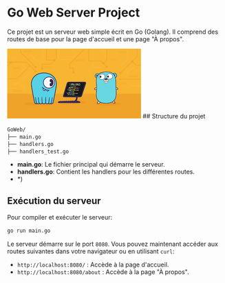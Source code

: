 
# Go Web Server Project

Ce projet est un serveur web simple écrit en Go (Golang). Il comprend des routes de base pour la page d'accueil et une page "À propos".

<img src="images.png" />
## Structure du projet

```txt
GoWeb/
├── main.go
├── handlers.go
├── handlers_test.go
```

- **main.go**: Le fichier principal qui démarre le serveur.
- **handlers.go**: Contient les handlers pour les différentes routes.
- *)


## Exécution du serveur

Pour compiler et exécuter le serveur:

```bash
go run main.go
```

Le serveur démarre sur le port `8080`. Vous pouvez maintenant accéder aux routes suivantes dans votre navigateur ou en utilisant `curl`:

- `http://localhost:8080/` : Accède à la page d'accueil.
- `http://localhost:8080/about` : Accède à la page "À propos".

